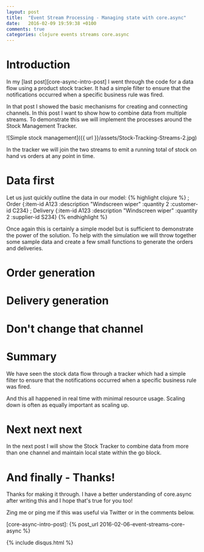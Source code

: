 ```yaml
---
layout: post
title:  "Event Stream Processing - Managing state with core.async"
date:   2016-02-09 19:59:38 +0100
comments: true
categories: clojure events streams core.async
---
```


# Introduction

In my [last post][core-async-intro-post] I went through the code for a data flow using a product stock tracker. It had a simple filter to ensure that the notifications occurred when a specific business rule was fired.

In that post I showed the basic mechanisms for creating and connecting channels. In this post I want to show how to combine data from multiple streams. To demonstrate this we will implement the processes around the Stock Management Tracker. 

![Simple stock management]({{ url }}/assets/Stock-Tracking-Streams-2.jpg)

In the tracker we will join the two streams to emit a running total of stock on hand vs orders at any point in time.

# Data first

Let us just quickly outline the data in our model:
{% highlight clojure %}
; Order
{:item-id A123 :description "Windscreen wiper" :quantity 2 :customer-id C234}
; Delivery
{:item-id A123 :description "Windscreen wiper" :quantity 2 :supplier-id S234}
{% endhighlight %}

Once again this is certainly a simple model but is sufficient to demonstrate the power of the solution. To help with the simulation we will throw together some sample data and create a few small functions to generate the orders and deliveries.

# Order generation


# Delivery generation


# Don't change that channel




# Summary

We have seen the stock data flow through a tracker which had a simple filter to ensure that the notifications occurred when a specific business rule was fired.

And this all happened in real time with minimal resource usage. Scaling down is often as equally important as scaling up.

# Next next next

In the next post I will show the Stock Tracker to combine data from more than one channel and maintain local state within the go block.

# And finally - Thanks!
 
Thanks for making it through. I have a better understanding of core.async after writing this and I hope that's true for you too!
 
Zing me or ping me if this was useful via Twitter or in the comments below.

[core-async-intro-post]: {% post_url 2016-02-06-event-streams-core-async %}

{% include disqus.html %}
